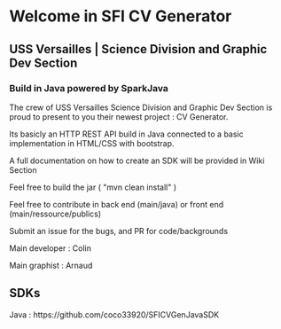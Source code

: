 <h1>Welcome in SFI CV Generator</h1>
<h2>USS Versailles | Science Division and Graphic Dev Section</h2>
<h3>Build in Java powered by SparkJava</h3>

The crew of USS Versailles Science Division and Graphic Dev Section is proud to present to you their newest project : CV Generator.

Its basicly an HTTP REST API build in Java connected to a basic implementation in HTML/CSS with bootstrap. 

A full documentation on how to create an SDK will be provided in Wiki Section


Feel free to build the jar ( "mvn clean install" )

Feel free to contribute in back end (main/java) or front end (main/ressource/publics)

Submit an issue for the bugs, and PR for code/backgrounds

Main developer : Colin 

Main graphist : Arnaud

<h2>SDKs</h2>
Java : https://github.com/coco33920/SFICVGenJavaSDK


